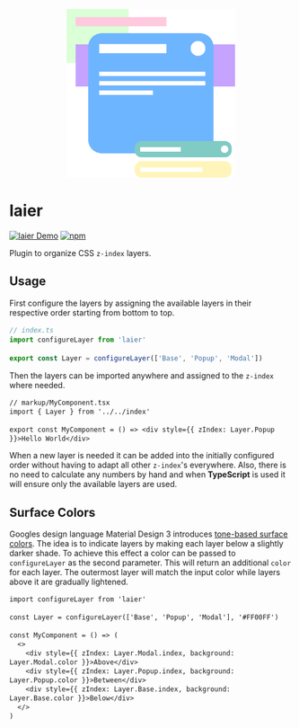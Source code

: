 <p align="center">
  <img src="https://github.com/tobua/laier/raw/main/logo.png" alt="laier" width="300">
</p>

# laier

[![laier Demo](https://img.shields.io/static/v1?label=laier&message=Demo&color=brightgreen)](https://tobua.github.io/laier)
[![npm](https://img.shields.io/npm/v/laier)](https://npmjs.com/laier)

Plugin to organize CSS `z-index` layers.

## Usage

First configure the layers by assigning the available layers in their respective order starting from bottom to top.

```ts
// index.ts
import configureLayer from 'laier'

export const Layer = configureLayer(['Base', 'Popup', 'Modal'])
```

Then the layers can be imported anywhere and assigned to the `z-index` where needed.

```tsx
// markup/MyComponent.tsx
import { Layer } from '../../index'

export const MyComponent = () => <div style={{ zIndex: Layer.Popup }}>Hello World</div>
```

When a new layer is needed it can be added into the initially configured order without having to adapt all other `z-index`'s everywhere. Also, there is no need to calculate any numbers by hand and when **TypeScript** is used it will ensure only the available layers are used.

## Surface Colors

Googles design language Material Design 3 introduces [tone-based surface colors](https://m3.material.io/styles/color/overview#fb46760e-a96a-4d05-9ca6-2b6754ddfb73). The idea is to indicate layers by making each layer below a slightly darker shade. To achieve this effect a color can be passed to `configureLayer` as the second parameter. This will return an additional `color` for each layer. The outermost layer will match the input color while layers above it are gradually lightened.

```tsx
import configureLayer from 'laier'

const Layer = configureLayer(['Base', 'Popup', 'Modal'], '#FF00FF')

const MyComponent = () => (
  <>
    <div style={{ zIndex: Layer.Modal.index, background: Layer.Modal.color }}>Above</div>
    <div style={{ zIndex: Layer.Popup.index, background: Layer.Popup.color }}>Between</div>
    <div style={{ zIndex: Layer.Base.index, background: Layer.Base.color }}>Below</div>
  </>
)
```
